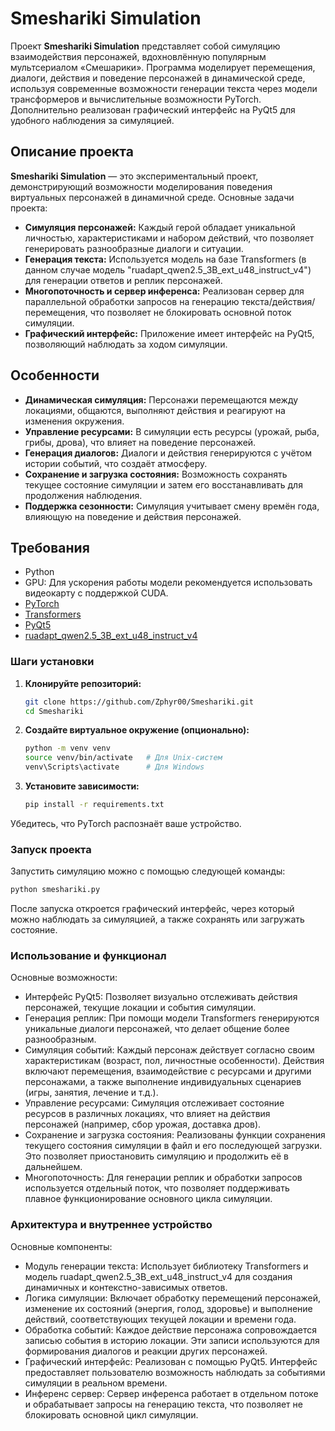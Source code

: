 # Smeshariki Simulation

Проект **Smeshariki Simulation** представляет собой симуляцию взаимодействия персонажей, вдохновлённую популярным мультсериалом «Смешарики». Программа моделирует перемещения, диалоги, действия и поведение персонажей в динамической среде, используя современные возможности генерации текста через модели трансформеров и вычислительные возможности PyTorch. Дополнительно реализован графический интерфейс на PyQt5 для удобного наблюдения за симуляцией.

## Описание проекта

**Smeshariki Simulation** — это экспериментальный проект, демонстрирующий возможности моделирования поведения виртуальных персонажей в динамичной среде. Основные задачи проекта:
- **Симуляция персонажей:** Каждый герой обладает уникальной личностью, характеристиками и набором действий, что позволяет генерировать разнообразные диалоги и ситуации.
- **Генерация текста:** Используется модель на базе Transformers (в данном случае модель "ruadapt_qwen2.5_3B_ext_u48_instruct_v4") для генерации ответов и реплик персонажей.
- **Многопоточность и сервер инференса:** Реализован сервер для параллельной обработки запросов на генерацию текста/действия/перемещения, что позволяет не блокировать основной поток симуляции.
- **Графический интерфейс:** Приложение имеет интерфейс на PyQt5, позволяющий наблюдать за ходом симуляции.

## Особенности

- **Динамическая симуляция:** Персонажи перемещаются между локациями, общаются, выполняют действия и реагируют на изменения окружения.
- **Управление ресурсами:** В симуляции есть ресурсы (урожай, рыба, грибы, дрова), что влияет на поведение персонажей.
- **Генерация диалогов:** Диалоги и действия генерируются с учётом истории событий, что создаёт атмосферу.
- **Сохранение и загрузка состояния:** Возможность сохранять текущее состояние симуляции и затем его восстанавливать для продолжения наблюдения.
- **Поддержка сезонности:** Симуляция учитывает смену времён года, влияющую на поведение и действия персонажей.

## Требования

- Python
- GPU: Для ускорения работы модели рекомендуется использовать видеокарту с поддержкой CUDA.
- [PyTorch](https://pytorch.org/)
- [Transformers](https://huggingface.co/docs/transformers/)
- [PyQt5](https://pypi.org/project/PyQt5/)
- [ruadapt_qwen2.5_3B_ext_u48_instruct_v4](https://huggingface.co/RefalMachine/ruadapt_qwen2.5_3B_ext_u48_instruct_v4)

### Шаги установки

1. **Клонируйте репозиторий:**

   ```bash
   git clone https://github.com/Zphyr00/Smeshariki.git
   cd Smeshariki
   ```

2. **Создайте виртуальное окружение (опционально):**


   ```bash
   python -m venv venv
   source venv/bin/activate   # Для Unix-систем
   venv\Scripts\activate      # Для Windows
   ```

3. **Установите зависимости:**

   ```bash
   pip install -r requirements.txt
   ```

Убедитесь, что PyTorch распознаёт ваше устройство.

### Запуск проекта

Запустить симуляцию можно с помощью следующей команды:

   ```bash
   python smeshariki.py
   ```

После запуска откроется графический интерфейс, через который можно наблюдать за симуляцией, а также сохранять или загружать состояние.

### Использование и функционал
Основные возможности:

- Интерфейс PyQt5: Позволяет визуально отслеживать действия персонажей, текущие локации и события симуляции.
- Генерация реплик: При помощи модели Transformers генерируются уникальные диалоги персонажей, что делает общение более разнообразным.
- Симуляция событий: Каждый персонаж действует согласно своим характеристикам (возраст, пол, личностные особенности). Действия включают перемещения, взаимодействие с ресурсами и другими персонажами, а также выполнение индивидуальных сценариев (игры, занятия, лечение и т.д.).
- Управление ресурсами: Симуляция отслеживает состояние ресурсов в различных локациях, что влияет на действия персонажей (например, сбор урожая, доставка дров).
- Сохранение и загрузка состояния: Реализованы функции сохранения текущего состояния симуляции в файл и его последующей загрузки. Это позволяет приостановить симуляцию и продолжить её в дальнейшем.
- Многопоточность: Для генерации реплик и обработки запросов используется отдельный поток, что позволяет поддерживать плавное функционирование основного цикла симуляции.

### Архитектура и внутреннее устройство
Основные компоненты:
- Модуль генерации текста: Использует библиотеку Transformers и модель ruadapt_qwen2.5_3B_ext_u48_instruct_v4 для создания динамичных и контекстно-зависимых ответов.
- Логика симуляции: Включает обработку перемещений персонажей, изменение их состояний (энергия, голод, здоровье) и выполнение действий, соответствующих текущей локации и времени года.
- Обработка событий: Каждое действие персонажа сопровождается записью события в историю локации. Эти записи используются для формирования диалогов и реакции других персонажей.
- Графический интерфейс: Реализован с помощью PyQt5. Интерфейс предоставляет пользователю возможность наблюдать за событиями симуляции в реальном времени.
- Инференс сервер: Сервер инференса работает в отдельном потоке и обрабатывает запросы на генерацию текста, что позволяет не блокировать основной цикл симуляции.
